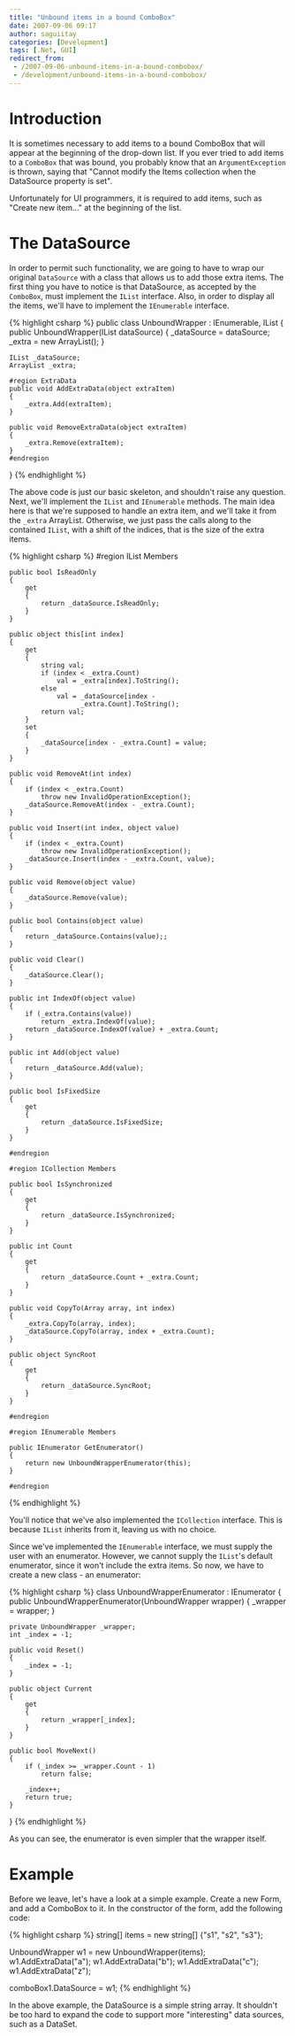 ```yaml
---
title: "Unbound items in a bound ComboBox"
date: 2007-09-06 09:17
author: saguiitay
categories: [Development]
tags: [.Net, GUI]
redirect_from:
 - /2007-09-06-unbound-items-in-a-bound-combobox/
 - /development/unbound-items-in-a-bound-combobox/
---
```


# Introduction

It is sometimes necessary to add items to a bound ComboBox that will appear at the beginning of the drop-down list. 
If you ever tried to add items to a `ComboBox` that was bound, you probably know that an `ArgumentException` is thrown, 
saying that "Cannot modify the Items collection when the DataSource property is set".

Unfortunately for UI programmers, it is required to add items, such as "Create new item..." at the beginning of the list.

# The DataSource

In order to permit such functionality, we are going to have to wrap our original `DataSource` with a class that allows us to add those extra items. 
The first thing you have to notice is that DataSource, as accepted by the `ComboBox`, must implement the `IList` interface.
Also, in order to display all the items, we'll have to implement the `IEnumerable` interface.

{% highlight csharp %}
public class UnboundWrapper : IEnumerable, IList
{
    public UnboundWrapper(IList dataSource)
    {
        _dataSource = dataSource;
        _extra = new ArrayList();
    }

    IList _dataSource; 
    ArrayList _extra;

    #region ExtraData
    public void AddExtraData(object extraItem)
    {
        _extra.Add(extraItem);
    }

    public void RemoveExtraData(object extraItem)
    {
        _extra.Remove(extraItem);
    }
    #endregion
}
{% endhighlight %}

The above code is just our basic skeleton, and shouldn't raise any question. 
Next, we'll implement the `IList` and `IEnumerable` methods. The main idea here is that we're supposed to handle an extra item, 
and we'll take it from the `_extra` ArrayList. Otherwise, we just pass the calls along to the contained `IList`, 
with a shift of the indices, that is the size of the extra items.

{% highlight csharp %}
    #region IList Members

    public bool IsReadOnly
    {
        get
        {
            return _dataSource.IsReadOnly;
        }
    }

    public object this[int index]
    {
        get
        {
            string val;
            if (index < _extra.Count)
                val = _extra[index].ToString();
            else
                val = _dataSource[index - 
                      _extra.Count].ToString();
            return val;
        }
        set
        {
            _dataSource[index - _extra.Count] = value;
        }
    }

    public void RemoveAt(int index)
    {
        if (index < _extra.Count)
            throw new InvalidOperationException();
        _dataSource.RemoveAt(index - _extra.Count);
    }

    public void Insert(int index, object value)
    {
        if (index < _extra.Count)
            throw new InvalidOperationException();
        _dataSource.Insert(index - _extra.Count, value);
    }

    public void Remove(object value)
    {
        _dataSource.Remove(value);
    }

    public bool Contains(object value)
    {
        return _dataSource.Contains(value);;
    }

    public void Clear()
    {
        _dataSource.Clear();
    }

    public int IndexOf(object value)
    {
        if (_extra.Contains(value))
            return _extra.IndexOf(value);
        return _dataSource.IndexOf(value) + _extra.Count;
    }

    public int Add(object value)
    {
        return _dataSource.Add(value);
    }

    public bool IsFixedSize
    {
        get
        {
            return _dataSource.IsFixedSize;
        }
    }

    #endregion

    #region ICollection Members

    public bool IsSynchronized
    {
        get
        {
            return _dataSource.IsSynchronized;
        }
    }

    public int Count
    {
        get
        {
            return _dataSource.Count + _extra.Count;
        }
    }

    public void CopyTo(Array array, int index)
    {
        _extra.CopyTo(array, index);
        _dataSource.CopyTo(array, index + _extra.Count);
    }

    public object SyncRoot
    {
        get
        {
            return _dataSource.SyncRoot;
        }
    }

    #endregion

    #region IEnumerable Members

    public IEnumerator GetEnumerator()
    {
        return new UnboundWrapperEnumerator(this);
    }

    #endregion
{% endhighlight %}

You'll notice that we've also implemented the `ICollection` interface. This is because `IList` inherits from it, leaving us with no choice.

Since we've implemented the `IEnumerable` interface, we must supply the user with an enumerator. 
However, we cannot supply the `IList`'s default enumerator, since it won't include the extra items. 
So now, we have to create a new class - an enumerator:

{% highlight csharp %}
class UnboundWrapperEnumerator : IEnumerator
{
    public UnboundWrapperEnumerator(UnboundWrapper wrapper)
    {
        _wrapper = wrapper;
    }

    private UnboundWrapper _wrapper;
    int _index = -1;
        
    public void Reset()
    {
        _index = -1;
    }

    public object Current
    {
        get
        {
            return _wrapper[_index];
        }
    }

    public bool MoveNext()
    {
        if (_index >= _wrapper.Count - 1)
            return false;

        _index++;
        return true;
    }
}
{% endhighlight %}

As you can see, the enumerator is even simpler that the wrapper itself.

# Example

Before we leave, let's have a look at a simple example. 
Create a new Form, and add a ComboBox to it. In the constructor of the form, add the following code:

{% highlight csharp %}
string[] items = new string[] {"s1", "s2", "s3"};

UnboundWrapper w1 = new UnboundWrapper(items);
w1.AddExtraData("a");
w1.AddExtraData("b");
w1.AddExtraData("c");
w1.AddExtraData("z");

comboBox1.DataSource = w1;
{% endhighlight %}

In the above example, the DataSource is a simple string array. 
It shouldn't be too hard to expand the code to support more "interesting" data sources, such as a DataSet.
